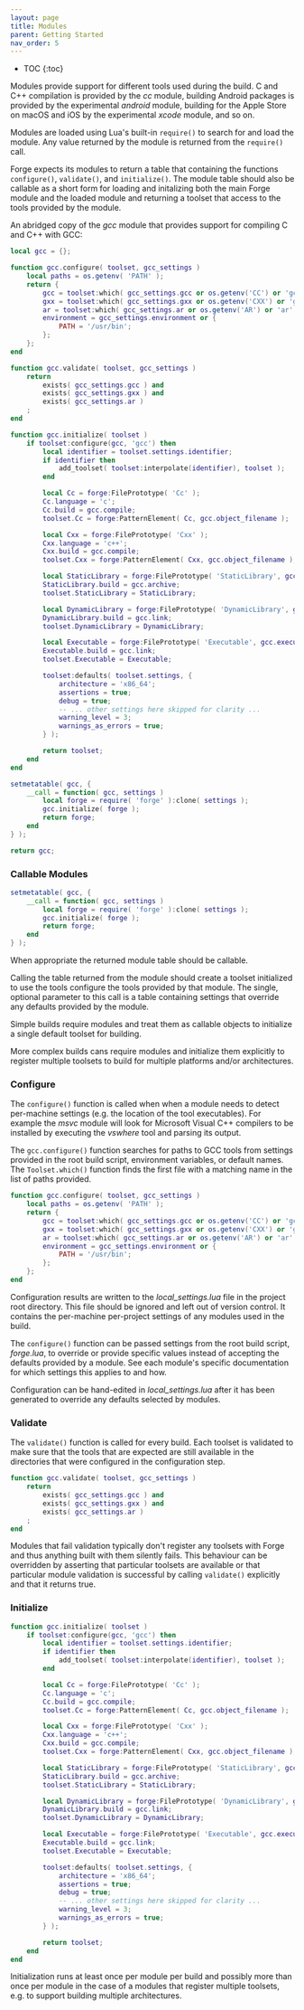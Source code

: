 ```yaml
---
layout: page
title: Modules
parent: Getting Started
nav_order: 5
---
```


- TOC
{:toc}

Modules provide support for different tools used during the build.  C and C++ compilation is provided by the *cc* module, building Android packages is provided by the experimental *android* module, building for the Apple Store on macOS and iOS by the experimental *xcode* module, and so on.

Modules are loaded using Lua's built-in `require()` to search for and load the module.  Any value returned by the module is returned from the `require()` call.

Forge expects its modules to return a table that containing the functions `configure()`, `validate()`, and `initialize()`.  The module table should also be callable as a short form for loading and initalizing both the main Forge module and the loaded module and returning a toolset that access to the tools provided by the module.

An abridged copy of the *gcc* module that provides support for compiling C and C++ with GCC:

~~~lua
local gcc = {};

function gcc.configure( toolset, gcc_settings )
    local paths = os.getenv( 'PATH' );
    return {
        gcc = toolset:which( gcc_settings.gcc or os.getenv('CC') or 'gcc', paths );
        gxx = toolset:which( gcc_settings.gxx or os.getenv('CXX') or 'g++', paths );
        ar = toolset:which( gcc_settings.ar or os.getenv('AR') or 'ar', paths );
        environment = gcc_settings.environment or {
            PATH = '/usr/bin';
        };
    };
end

function gcc.validate( toolset, gcc_settings )
    return 
        exists( gcc_settings.gcc ) and 
        exists( gcc_settings.gxx ) and 
        exists( gcc_settings.ar )
    ;
end

function gcc.initialize( toolset )
    if toolset:configure(gcc, 'gcc') then
        local identifier = toolset.settings.identifier;
        if identifier then
            add_toolset( toolset:interpolate(identifier), toolset );
        end

        local Cc = forge:FilePrototype( 'Cc' );
        Cc.language = 'c';
        Cc.build = gcc.compile;
        toolset.Cc = forge:PatternElement( Cc, gcc.object_filename );

        local Cxx = forge:FilePrototype( 'Cxx' );
        Cxx.language = 'c++';
        Cxx.build = gcc.compile;
        toolset.Cxx = forge:PatternElement( Cxx, gcc.object_filename );

        local StaticLibrary = forge:FilePrototype( 'StaticLibrary', gcc.static_library_filename );
        StaticLibrary.build = gcc.archive;
        toolset.StaticLibrary = StaticLibrary;

        local DynamicLibrary = forge:FilePrototype( 'DynamicLibrary', gcc.dynamic_library_filename );
        DynamicLibrary.build = gcc.link;
        toolset.DynamicLibrary = DynamicLibrary;

        local Executable = forge:FilePrototype( 'Executable', gcc.executable_filename );
        Executable.build = gcc.link;
        toolset.Executable = Executable;

        toolset:defaults( toolset.settings, {
            architecture = 'x86_64';
            assertions = true;
            debug = true;
            -- ... other settings here skipped for clarity ...
            warning_level = 3;
            warnings_as_errors = true;
        } );

        return toolset;
    end
end

setmetatable( gcc, {
    __call = function( gcc, settings )
        local forge = require( 'forge' ):clone( settings );
        gcc.initialize( forge );
        return forge;
    end
} );

return gcc;
~~~

### Callable Modules

~~~lua
setmetatable( gcc, {
    __call = function( gcc, settings )
        local forge = require( 'forge' ):clone( settings );
        gcc.initialize( forge );
        return forge;
    end
} );
~~~

When appropriate the returned module table should be callable.  

Calling the table returned from the module should create a toolset initialized to use the tools configure the tools provided by that module.  The single, optional parameter to this call is a table containing settings that override any defaults provided by the module.

Simple builds require modules and treat them as callable objects to initialize a single default toolset for building.

More complex builds cans require modules and initialize them explicitly to register multiple toolsets to build for multiple platforms and/or architectures.

### Configure

The `configure()` function is called when when a module needs to detect per-machine settings (e.g. the location of the tool executables).  For example the *msvc* module will look for Microsoft Visual C++ compilers to be installed by executing the *vswhere* tool and parsing its output.

The `gcc.configure()` function searches for paths to GCC tools from settings provided in the root build script, environment variables, or default names. The `Toolset.which()` function finds the first file with a matching name in the list of paths provided.

~~~lua
function gcc.configure( toolset, gcc_settings )
    local paths = os.getenv( 'PATH' );
    return {
        gcc = toolset:which( gcc_settings.gcc or os.getenv('CC') or 'gcc', paths );
        gxx = toolset:which( gcc_settings.gxx or os.getenv('CXX') or 'g++', paths );
        ar = toolset:which( gcc_settings.ar or os.getenv('AR') or 'ar', paths );
        environment = gcc_settings.environment or {
            PATH = '/usr/bin';
        };
    };
end
~~~

Configuration results are written to the *local_settings.lua* file in the project root directory.  This file should be ignored and left out of version control.  It contains the per-machine per-project settings of any modules used in the build.

The `configure()` function can be passed settings from the root build script, *forge.lua*, to override or provide specific values instead of accepting the defaults provided by a module.  See each module's specific documentation for which settings this applies to and how.

Configuration can be hand-edited in *local_settings.lua* after it has been generated to override any defaults selected by modules.

### Validate

The `validate()` function is called for every build.  Each toolset is validated to make sure that the tools that are expected are still available in the directories that were configured in the configuration step.

~~~lua
function gcc.validate( toolset, gcc_settings )
    return 
        exists( gcc_settings.gcc ) and 
        exists( gcc_settings.gxx ) and 
        exists( gcc_settings.ar )
    ;
end
~~~

Modules that fail validation typically don't register any toolsets with Forge and thus anything built with them silently fails.  This behaviour can be overridden by asserting that particular toolsets are available or that particular module validation is successful by calling `validate()` explicitly and that it returns true.

### Initialize

~~~lua
function gcc.initialize( toolset )
    if toolset:configure(gcc, 'gcc') then
        local identifier = toolset.settings.identifier;
        if identifier then
            add_toolset( toolset:interpolate(identifier), toolset );
        end

        local Cc = forge:FilePrototype( 'Cc' );
        Cc.language = 'c';
        Cc.build = gcc.compile;
        toolset.Cc = forge:PatternElement( Cc, gcc.object_filename );

        local Cxx = forge:FilePrototype( 'Cxx' );
        Cxx.language = 'c++';
        Cxx.build = gcc.compile;
        toolset.Cxx = forge:PatternElement( Cxx, gcc.object_filename );

        local StaticLibrary = forge:FilePrototype( 'StaticLibrary', gcc.static_library_filename );
        StaticLibrary.build = gcc.archive;
        toolset.StaticLibrary = StaticLibrary;

        local DynamicLibrary = forge:FilePrototype( 'DynamicLibrary', gcc.dynamic_library_filename );
        DynamicLibrary.build = gcc.link;
        toolset.DynamicLibrary = DynamicLibrary;

        local Executable = forge:FilePrototype( 'Executable', gcc.executable_filename );
        Executable.build = gcc.link;
        toolset.Executable = Executable;

        toolset:defaults( toolset.settings, {
            architecture = 'x86_64';
            assertions = true;
            debug = true;
            -- ... other settings here skipped for clarity ...
            warning_level = 3;
            warnings_as_errors = true;
        } );

        return toolset;
    end
end
~~~

Initialization runs at least once per module per build and possibly more than once per module in the case of a modules that register multiple toolsets, e.g. to support building multiple architectures.
